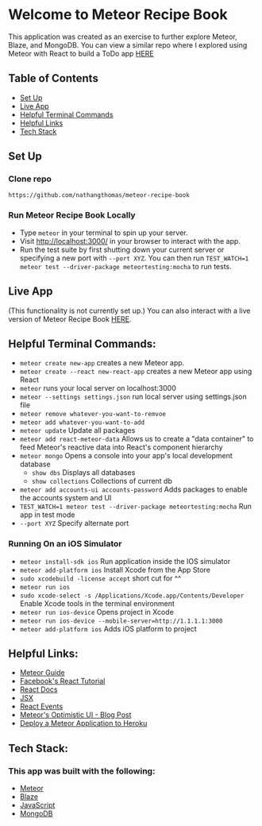 # Welcome to Meteor Recipe Book
This application was created as an exercise to further explore Meteor, Blaze, and MongoDB. You can view a similar repo where I explored using Meteor with React to build a ToDo app [HERE](https://github.com/nathangthomas/meteor-todos)

## Table of Contents
<!--ts-->
   * [Set Up](#set-up)
   * [Live App](#live-app)
   * [Helpful Terminal Commands](#helpful-terminal-commands)
   * [Helpful Links](#helpful-links)
   * [Tech Stack](#tech-stack)
<!--te-->

## **Set Up**

### Clone repo
```
https://github.com/nathangthomas/meteor-recipe-book
```
### Run Meteor Recipe Book Locally
- Type `meteor` in your terminal to spin up your server.
- Visit [http://localhost:3000/](http://localhost:3000/) in your browser to interact with the app.
- Run the test suite by first shutting down your current server or specifying a new port with `--port XYZ`.
  You can then run `TEST_WATCH=1 meteor test --driver-package meteortesting:mocha` to run tests.

## Live App
(This functionality is not currently set up.)
You can also interact with a live version of Meteor Recipe Book [HERE](https://meteor--todos.herokuapp.com).

## Helpful Terminal Commands:
- `meteor create new-app` creates a new Meteor app.
- `meteor create --react new-react-app` creates a new Meteor app using React
- `meteor` runs your local server on localhost:3000
- `meteor --settings settings.json` run local server using settings.json file
- `meteor remove whatever-you-want-to-remvoe`
- `meteor add whatever-you-want-to-add`
- `meteor update` Update all packages
- `meteor add react-meteor-data` Allows us to create a "data container" to feed Meteor's reactive data into React's component hierarchy
- `meteor mongo` Opens a console into your app's local development database
  - `show dbs` Displays all databases
  -  `show collections` Collections of current db
- `meteor add accounts-ui accounts-password` Adds packages to enable the accounts system and UI
- `TEST_WATCH=1 meteor test --driver-package meteortesting:mocha` Run app in test mode
- `--port XYZ` Specify alternate port

### Running On an iOS Simulator
- `meteor install-sdk ios` Run application inside the IOS simulator
- `meteor add-platform ios` Install Xcode from the App Store
- `sudo xcodebuild -license accept` short cut for ^^
- `meteor run ios`
- `sudo xcode-select -s /Applications/Xcode.app/Contents/Developer` Enable Xcode tools in the terminal environment
- `meteor run ios-device` Opens project in Xcode
- `meteor run ios-device --mobile-server=http://1.1.1.1:3000`
- `meteor add-platform ios` Adds iOS platform to project

## Helpful Links:
- [Meteor Guide](https://guide.meteor.com/)
- [Facebook's React Tutorial](https://reactjs.org/tutorial/tutorial.html)
- [React Docs](https://reactjs.org/)
- [JSX](https://reactjs.org/docs/jsx-in-depth.html)
- [React Events](https://reactjs.org/docs/events.html)
- [Meteor's Optimistic UI - Blog Post](https://blog.meteor.com/optimistic-ui-with-meteor-67b5a78c3fcf)
- [Deploy a Meteor Application to Heroku](https://medium.com/@leonardykris/how-to-run-a-meteor-js-application-on-heroku-in-10-steps-7aceb12de234)

## Tech Stack:
### This app was built with the following:
- [Meteor](https://www.meteor.com/)
- [Blaze](http://blazejs.org/guide/introduction.html)
- [JavaScript](https://www.javascript.com/)
- [MongoDB](https://www.mongodb.com/)

